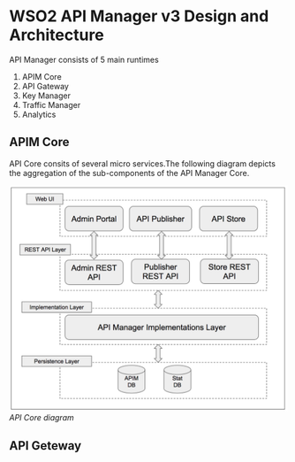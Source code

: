 # WSO2 API Manager v3 Design and Architecture

API Manager consists of 5 main runtimes

1. APIM Core
1. API Gateway
1. Key Manager
1. Traffic Manager
1. Analytics

## APIM Core

API Core consits of several micro services.The following diagram depicts the aggregation of the sub-components of the API Manager Core.

![API Core](images/API-Core.png)
*API Core diagram*

## API Geteway




 
